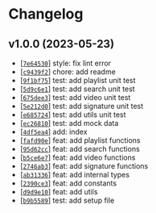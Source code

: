# Changelog

## v1.0.0 (2023-05-23)
- [[`7e64530`](https://github.com/wgumenyuk/spyter/commit/7e64530)] style: fix lint error
- [[`c9439f2`](https://github.com/wgumenyuk/spyter/commit/c9439f2)] chore: add readme
- [[`9f1bf75`](https://github.com/wgumenyuk/spyter/commit/9f1bf75)] test: add playlist unit test
- [[`5d9c6e1`](https://github.com/wgumenyuk/spyter/commit/5d9c6e1)] test: add search unit test
- [[`675dee3`](https://github.com/wgumenyuk/spyter/commit/675dee3)] test: add video unit test
- [[`5e212d0`](https://github.com/wgumenyuk/spyter/commit/5e212d0)] test: add signature unit test
- [[`e685724`](https://github.com/wgumenyuk/spyter/commit/e685724)] test: add utils unit test
- [[`ec26810`](https://github.com/wgumenyuk/spyter/commit/)] test: add mock data
- [[`4df5ea4`](https://github.com/wgumenyuk/spyter/commit/4df5ea4)] add: index
- [[`fafd90e`](https://github.com/wgumenyuk/spyter/commit/fafd90e)] feat: add playlist functions
- [[`95d62cc`](https://github.com/wgumenyuk/spyter/commit/95d62cc)] feat: add search functions
- [[`b5ce6e7`](https://github.com/wgumenyuk/spyter/commit/b5ce6e7)] feat: add video functions
- [[`2746ab3`](https://github.com/wgumenyuk/spyter/commit/2746ab3)] feat: add signature functions
- [[`ab31336`](https://github.com/wgumenyuk/spyter/commit/ab31336)] feat: add internal types
- [[`2390ce3`](https://github.com/wgumenyuk/spyter/commit/2390ce3)] feat: add constants
- [[`d9d9e10`](https://github.com/wgumenyuk/spyter/commit/d9d9e10)] feat: add utils
- [[`b9b5589`](https://github.com/wgumenyuk/spyter/commit/b9b5589)] test: add setup file